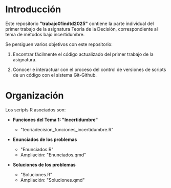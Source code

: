 # Introducción

Este repositorio **"trabajo01indtd2025"** contiene la parte individual del primer trabajo de la asignatura Teoría de la Decisión, correspondiente al tema de métodos bajo incertidumbre.

Se persiguen varios objetivos con este repositorio:

1. Encontrar fácilmente el código actualizado del primer trabajo de la asignatura.

2. Conocer e interactuar con el proceso del control de versiones de scripts de un código con el sistema Git-Github.

# Organización

Los scripts R asociados son:

- **Funciones del Tema 1: "Incertidumbre"**
    
    + "teoriadecision_funciones_incertidumbre.R" 

- **Enunciados de los problemas**
    
    + "Enunciados.R"
    + Ampliación: "Enunciados.qmd"

- **Soluciones de los problemas**
    
    + "Soluciones.R" 
    + Ampliación: "Soluciones.qmd"

